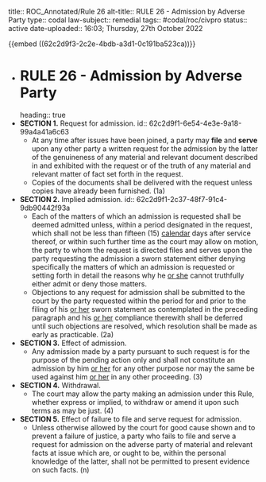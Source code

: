 title:: ROC_Annotated/Rule 26
alt-title:: RULE 26 - Admission by Adverse Party
type:: codal
law-subject:: remedial
tags:: #codal/roc/civpro
status:: active
date-uploaded:: 16:03; Thursday, 27th October 2022

{{embed ((62c2d9f3-2c2e-4bdb-a3d1-0c191ba523ca))}}

- # RULE 26 - Admission by Adverse Party
  heading:: true
- **SECTION 1.** Request for admission.
  id:: 62c2d9f1-6e54-4e3e-9a18-99a4a41a6c63
	- At any time after issues have been joined, a party may **file** and **serve** upon any other party a written request for the admission by the latter of the genuineness of any material and relevant document described in and exhibited with the request or of the truth of any material and relevant matter of fact set forth in the request.
	- Copies of the documents shall be delivered with the request unless copies have already been furnished. (1a)
- **SECTION 2.** Implied admission.
  id:: 62c2d9f1-2c37-48f7-91c4-9db90442f93a
	- Each of the matters of which an admission is requested shall be deemed admitted unless, within a period designated in the request, which shall not be less than fifteen (15) <ins>calendar</ins> days after service thereof, or within such further time as the court may allow on motion, the party to whom the request is directed files and serves upon the party requesting the admission a sworn statement either denying specifically the matters of which an admission is requested or setting forth in detail the reasons why he <ins>or she</ins> cannot truthfully either admit or deny those matters.
	- Objections to any request for admission shall be submitted to the court by the party requested within the period for and prior to the filing of his <ins>or her</ins> sworn statement as contemplated in the preceding paragraph and his <ins>or her</ins> compliance therewith shall be deferred until such objections are resolved, which resolution shall be made as early as practicable. (2a)
- **SECTION 3.** Effect of admission.
	- Any admission made by a party pursuant to such request is for the purpose of the pending action only and shall not constitute an admission by him <ins>or her</ins> for any other purpose nor may the same be used against him <ins>or her</ins> in any other proceeding. (3)
- **SECTION 4.** Withdrawal.
	- The court may allow the party making an admission under this Rule, whether express or implied, to withdraw or amend it upon such terms as may be just. (4)
- **SECTION 5.** Effect of failure to file and serve request for admission.
	- Unless otherwise allowed by the court for good cause shown and to prevent a failure of justice, a party who fails to file and serve a request for admission on the adverse party of material and relevant facts at issue which are, or ought to be, within the personal knowledge of the latter, shall not be permitted to present evidence on such facts. (n)